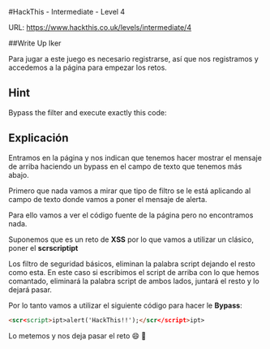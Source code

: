 #HackThis - Intermediate -  Level 4

URL:      https://www.hackthis.co.uk/levels/intermediate/4

##Write Up Iker

Para jugar a este juego es necesario registrarse, así que nos registramos y accedemos a la página para empezar los retos.

## Hint

Bypass the filter and execute exactly this code:

<script>alert('HackThis!!');</script>

## Explicación

Entramos en la página y nos indican que tenemos hacer mostrar el mensaje de arriba haciendo un bypass en el campo de texto que tenemos más abajo.

Primero que nada vamos a mirar que tipo de filtro se le está aplicando al campo de texto donde vamos a poner el mensaje de alerta.

Para ello vamos a ver el código fuente de la página pero no encontramos nada.

Suponemos que es un reto de **XSS** por lo que vamos a utilizar un clásico, poner el **scrscriptipt**

Los filtro de seguridad básicos, eliminan la palabra script dejando el resto como esta. En este caso si escribimos el script de arriba con lo que hemos comantado, eliminará la palabra script de ambos lados, juntará el resto y lo dejará pasar. 

Por lo tanto vamos a utilizar el siguiente código para hacer le **Bypass**:

```html
<scr<script>ipt>alert('HackThis!!');</scr</script>ipt>
```

Lo metemos y nos deja pasar el reto :smile: :beers:


